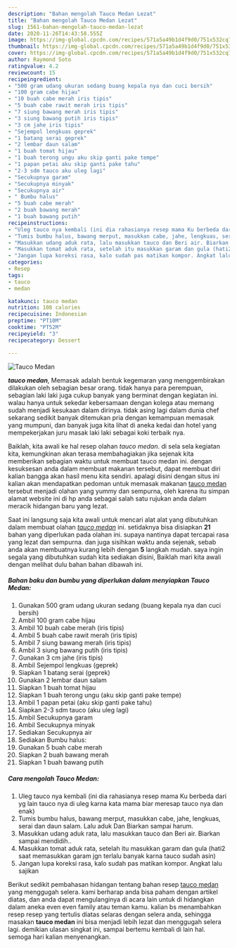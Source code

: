 ```yaml
---
description: "Bahan mengolah Tauco Medan Lezat"
title: "Bahan mengolah Tauco Medan Lezat"
slug: 1561-bahan-mengolah-tauco-medan-lezat
date: 2020-11-26T14:43:58.555Z
image: https://img-global.cpcdn.com/recipes/571a5a49b1d4f9d0/751x532cq70/tauco-medan-foto-resep-utama.jpg
thumbnail: https://img-global.cpcdn.com/recipes/571a5a49b1d4f9d0/751x532cq70/tauco-medan-foto-resep-utama.jpg
cover: https://img-global.cpcdn.com/recipes/571a5a49b1d4f9d0/751x532cq70/tauco-medan-foto-resep-utama.jpg
author: Raymond Soto
ratingvalue: 4.2
reviewcount: 15
recipeingredient:
- "500 gram udang ukuran sedang buang kepala nya dan cuci bersih"
- "100 gram cabe hijau"
- "10 buah cabe merah iris tipis"
- "5 buah cabe rawit merah iris tipis"
- "7 siung bawang merah iris tipis"
- "3 siung bawang putih iris tipis"
- "3 cm jahe iris tipis"
- "Sejempol lengkuas geprek"
- "1 batang serai geprek"
- "2 lembar daun salam"
- "1 buah tomat hijau"
- "1 buah terong ungu aku skip ganti pake tempe"
- "1 papan petai aku skip ganti pake tahu"
- "2-3 sdm tauco aku uleg lagi"
- "Secukupnya garam"
- "Secukupnya minyak"
- "Secukupnya air"
- " Bumbu halus"
- "5 buah cabe merah"
- "2 buah bawang merah"
- "1 buah bawang putih"
recipeinstructions:
- "Uleg tauco nya kembali (ini dia rahasianya resep mama Ku berbeda dari yg lain tauco nya di uleg karna kata mama biar meresap tauco nya dan enak)"
- "Tumis bumbu halus, bawang merput, masukkan cabe, jahe, lengkuas, serai dan daun salam. Lalu aduk Dan Biarkan sampai harum."
- "Masukkan udang aduk rata, lalu masukkan tauco dan Beri air. Biarkan sampai mendidih.."
- "Masukkan tomat aduk rata, setelah itu masukkan garam dan gula (hati2 saat memasukkan garam jgn terlalu banyak karna tauco sudah asin)"
- "Jangan lupa koreksi rasa, kalo sudah pas matikan kompor. Angkat lalu sajikan"
categories:
- Resep
tags:
- tauco
- medan

katakunci: tauco medan 
nutrition: 108 calories
recipecuisine: Indonesian
preptime: "PT10M"
cooktime: "PT52M"
recipeyield: "3"
recipecategory: Dessert

---
```



![Tauco Medan](https://img-global.cpcdn.com/recipes/571a5a49b1d4f9d0/751x532cq70/tauco-medan-foto-resep-utama.jpg)

<b><i>tauco medan</i></b>, Memasak adalah bentuk kegemaran yang menggembirakan dilakukan oleh sebagian besar orang. tidak hanya para perempuan, sebagian laki laki juga cukup banyak yang berminat dengan kegiatan ini. walau hanya untuk sekedar kebersamaan dengan kolega atau memang sudah menjadi kesukaan dalam dirinya. tidak asing lagi dalam dunia chef sekarang sedikit banyak ditemukan pria dengan kemampuan memasak yang mumpuni, dan banyak juga kita lihat di aneka kedai dan hotel yang mempekerjakan juru masak laki laki sebagai koki terbaik nya.

Baiklah, kita awali ke hal resep olahan <i>tauco medan</i>. di sela sela kegiatan kita, kemungkinan akan terasa membahagiakan jika sejenak kita memberikan sebagian waktu untuk membuat tauco medan ini. dengan kesuksesan anda dalam membuat makanan tersebut, dapat membuat diri kalian bangga akan hasil menu kita sendiri. apalagi disini dengan situs ini kalian akan mendapatkan pedoman untuk memasak makanan <u>tauco medan</u> tersebut menjadi olahan yang yummy dan sempurna, oleh karena itu simpan alamat website ini di hp anda sebagai salah satu rujukan anda dalam meracik hidangan baru yang lezat.




Saat ini langsung saja kita awali untuk mencari alat alat yang dibutuhkan dalam membuat olahan <u><i>tauco medan</i></u> ini. setidaknya bisa disiapkan <b>21</b> bahan yang diperlukan pada olahan ini. supaya nantinya dapat tercapai rasa yang lezat dan sempurna. dan juga sisihkan waktu anda sejenak, sebab anda akan membuatnya kurang lebih dengan <b>5</b> langkah mudah. saya ingin segala yang dibutuhkan sudah kita sediakan disini, Baiklah mari kita awali dengan melihat dulu bahan bahan dibawah ini.

<!--inarticleads1-->

##### Bahan baku dan bumbu yang diperlukan dalam menyiapkan Tauco Medan:

1. Gunakan 500 gram udang ukuran sedang (buang kepala nya dan cuci bersih)
1. Ambil 100 gram cabe hijau
1. Ambil 10 buah cabe merah (iris tipis)
1. Ambil 5 buah cabe rawit merah (iris tipis)
1. Ambil 7 siung bawang merah (iris tipis)
1. Ambil 3 siung bawang putih (iris tipis)
1. Gunakan 3 cm jahe (iris tipis)
1. Ambil Sejempol lengkuas (geprek)
1. Siapkan 1 batang serai (geprek)
1. Gunakan 2 lembar daun salam
1. Siapkan 1 buah tomat hijau
1. Siapkan 1 buah terong ungu (aku skip ganti pake tempe)
1. Ambil 1 papan petai (aku skip ganti pake tahu)
1. Siapkan 2-3 sdm tauco (aku uleg lagi)
1. Ambil Secukupnya garam
1. Ambil Secukupnya minyak
1. Sediakan Secukupnya air
1. Sediakan  Bumbu halus:
1. Gunakan 5 buah cabe merah
1. Siapkan 2 buah bawang merah
1. Siapkan 1 buah bawang putih




<!--inarticleads2-->

##### Cara mengolah Tauco Medan:

1. Uleg tauco nya kembali (ini dia rahasianya resep mama Ku berbeda dari yg lain tauco nya di uleg karna kata mama biar meresap tauco nya dan enak)
1. Tumis bumbu halus, bawang merput, masukkan cabe, jahe, lengkuas, serai dan daun salam. Lalu aduk Dan Biarkan sampai harum.
1. Masukkan udang aduk rata, lalu masukkan tauco dan Beri air. Biarkan sampai mendidih..
1. Masukkan tomat aduk rata, setelah itu masukkan garam dan gula (hati2 saat memasukkan garam jgn terlalu banyak karna tauco sudah asin)
1. Jangan lupa koreksi rasa, kalo sudah pas matikan kompor. Angkat lalu sajikan




Berikut sedikit pembahasan hidangan tentang bahan resep <u>tauco medan</u> yang menggugah selera. kami berharap anda bisa paham dengan artikel diatas, dan anda dapat mengulanginya di acara lain untuk di hidangkan dalam aneka even even family atau teman kamu. kalian bs menambahkan resep resep yang tertulis diatas selaras dengan selera anda, sehingga masakan <b>tauco medan</b> ini bisa menjadi lebih lezat dan menggugah selera lagi. demikian ulasan singkat ini, sampai bertemu kembali di lain hal. semoga hari kalian menyenangkan.
